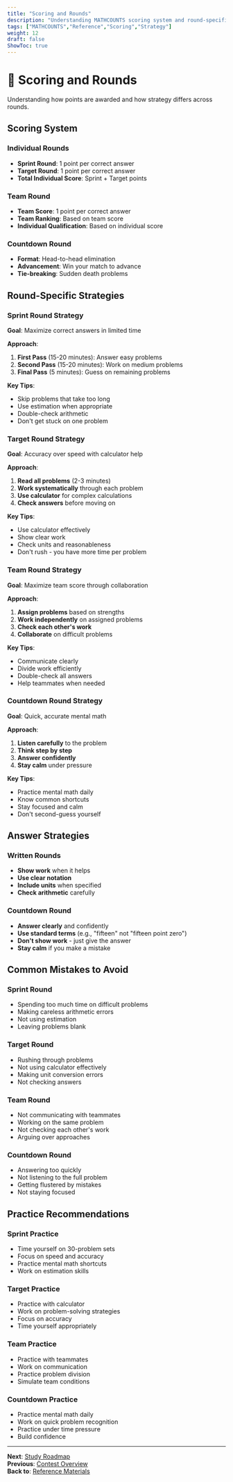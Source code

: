 ```yaml
---
title: "Scoring and Rounds"
description: "Understanding MATHCOUNTS scoring system and round-specific strategies."
tags: ["MATHCOUNTS","Reference","Scoring","Strategy"]
weight: 12
draft: false
ShowToc: true
---
```


# 🎯 Scoring and Rounds

Understanding how points are awarded and how strategy differs across rounds.

## Scoring System

### Individual Rounds
- **Sprint Round**: 1 point per correct answer
- **Target Round**: 1 point per correct answer
- **Total Individual Score**: Sprint + Target points

### Team Round
- **Team Score**: 1 point per correct answer
- **Team Ranking**: Based on team score
- **Individual Qualification**: Based on individual score

### Countdown Round
- **Format**: Head-to-head elimination
- **Advancement**: Win your match to advance
- **Tie-breaking**: Sudden death problems

## Round-Specific Strategies

### Sprint Round Strategy
**Goal**: Maximize correct answers in limited time

**Approach**:
1. **First Pass** (15-20 minutes): Answer easy problems
2. **Second Pass** (15-20 minutes): Work on medium problems
3. **Final Pass** (5 minutes): Guess on remaining problems

**Key Tips**:
- Skip problems that take too long
- Use estimation when appropriate
- Double-check arithmetic
- Don't get stuck on one problem

### Target Round Strategy
**Goal**: Accuracy over speed with calculator help

**Approach**:
1. **Read all problems** (2-3 minutes)
2. **Work systematically** through each problem
3. **Use calculator** for complex calculations
4. **Check answers** before moving on

**Key Tips**:
- Use calculator effectively
- Show clear work
- Check units and reasonableness
- Don't rush - you have more time per problem

### Team Round Strategy
**Goal**: Maximize team score through collaboration

**Approach**:
1. **Assign problems** based on strengths
2. **Work independently** on assigned problems
3. **Check each other's work**
4. **Collaborate** on difficult problems

**Key Tips**:
- Communicate clearly
- Divide work efficiently
- Double-check all answers
- Help teammates when needed

### Countdown Round Strategy
**Goal**: Quick, accurate mental math

**Approach**:
1. **Listen carefully** to the problem
2. **Think step by step**
3. **Answer confidently**
4. **Stay calm** under pressure

**Key Tips**:
- Practice mental math daily
- Know common shortcuts
- Stay focused and calm
- Don't second-guess yourself

## Answer Strategies

### Written Rounds
- **Show work** when it helps
- **Use clear notation**
- **Include units** when specified
- **Check arithmetic** carefully

### Countdown Round
- **Answer clearly** and confidently
- **Use standard terms** (e.g., "fifteen" not "fifteen point zero")
- **Don't show work** - just give the answer
- **Stay calm** if you make a mistake

## Common Mistakes to Avoid

### Sprint Round
- Spending too much time on difficult problems
- Making careless arithmetic errors
- Not using estimation
- Leaving problems blank

### Target Round
- Rushing through problems
- Not using calculator effectively
- Making unit conversion errors
- Not checking answers

### Team Round
- Not communicating with teammates
- Working on the same problem
- Not checking each other's work
- Arguing over approaches

### Countdown Round
- Answering too quickly
- Not listening to the full problem
- Getting flustered by mistakes
- Not staying focused

## Practice Recommendations

### Sprint Practice
- Time yourself on 30-problem sets
- Focus on speed and accuracy
- Practice mental math shortcuts
- Work on estimation skills

### Target Practice
- Practice with calculator
- Work on problem-solving strategies
- Focus on accuracy
- Time yourself appropriately

### Team Practice
- Practice with teammates
- Work on communication
- Practice problem division
- Simulate team conditions

### Countdown Practice
- Practice mental math daily
- Work on quick problem recognition
- Practice under time pressure
- Build confidence

---

**Next**: [Study Roadmap](study-roadmap)  
**Previous**: [Contest Overview](contest-overview)  
**Back to**: [Reference Materials](./)
